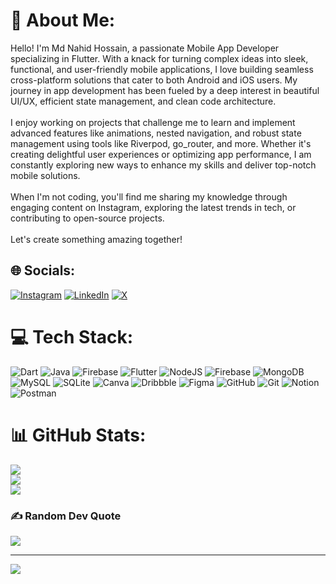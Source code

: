# 💫 About Me:
Hello! I'm Md Nahid Hossain, a passionate Mobile App Developer specializing in Flutter. With a knack for turning complex ideas into sleek, functional, and user-friendly mobile applications, I love building seamless cross-platform solutions that cater to both Android and iOS users. My journey in app development has been fueled by a deep interest in beautiful UI/UX, efficient state management, and clean code architecture.<br><br>I enjoy working on projects that challenge me to learn and implement advanced features like animations, nested navigation, and robust state management using tools like Riverpod, go_router, and more. Whether it's creating delightful user experiences or optimizing app performance, I am constantly exploring new ways to enhance my skills and deliver top-notch mobile solutions.<br><br>When I'm not coding, you'll find me sharing my knowledge through engaging content on Instagram, exploring the latest trends in tech, or contributing to open-source projects.<br><br>Let's create something amazing together!


## 🌐 Socials:
[![Instagram](https://img.shields.io/badge/Instagram-%23E4405F.svg?logo=Instagram&logoColor=white)](https://instagram.com/flutter.nahid) [![LinkedIn](https://img.shields.io/badge/LinkedIn-%230077B5.svg?logo=linkedin&logoColor=white)](https://linkedin.com/in/md-nahid-hossain) [![X](https://img.shields.io/badge/X-black.svg?logo=X&logoColor=white)](https://x.com/thisisnahid78) 

# 💻 Tech Stack:
![Dart](https://img.shields.io/badge/dart-%230175C2.svg?style=for-the-badge&logo=dart&logoColor=white) ![Java](https://img.shields.io/badge/java-%23ED8B00.svg?style=for-the-badge&logo=openjdk&logoColor=white) ![Firebase](https://img.shields.io/badge/firebase-%23039BE5.svg?style=for-the-badge&logo=firebase) ![Flutter](https://img.shields.io/badge/Flutter-%2302569B.svg?style=for-the-badge&logo=Flutter&logoColor=white) ![NodeJS](https://img.shields.io/badge/node.js-6DA55F?style=for-the-badge&logo=node.js&logoColor=white) ![Firebase](https://img.shields.io/badge/firebase-a08021?style=for-the-badge&logo=firebase&logoColor=ffcd34) ![MongoDB](https://img.shields.io/badge/MongoDB-%234ea94b.svg?style=for-the-badge&logo=mongodb&logoColor=white) ![MySQL](https://img.shields.io/badge/mysql-4479A1.svg?style=for-the-badge&logo=mysql&logoColor=white) ![SQLite](https://img.shields.io/badge/sqlite-%2307405e.svg?style=for-the-badge&logo=sqlite&logoColor=white) ![Canva](https://img.shields.io/badge/Canva-%2300C4CC.svg?style=for-the-badge&logo=Canva&logoColor=white) ![Dribbble](https://img.shields.io/badge/Dribbble-EA4C89?style=for-the-badge&logo=dribbble&logoColor=white) ![Figma](https://img.shields.io/badge/figma-%23F24E1E.svg?style=for-the-badge&logo=figma&logoColor=white) ![GitHub](https://img.shields.io/badge/github-%23121011.svg?style=for-the-badge&logo=github&logoColor=white) ![Git](https://img.shields.io/badge/git-%23F05033.svg?style=for-the-badge&logo=git&logoColor=white) ![Notion](https://img.shields.io/badge/Notion-%23000000.svg?style=for-the-badge&logo=notion&logoColor=white) ![Postman](https://img.shields.io/badge/Postman-FF6C37?style=for-the-badge&logo=postman&logoColor=white)
# 📊 GitHub Stats:
![](https://github-readme-stats.vercel.app/api?username=thisisnahiddev&theme=dark&hide_border=false&include_all_commits=false&count_private=false)<br/>
![](https://github-readme-streak-stats.herokuapp.com/?user=thisisnahiddev&theme=dark&hide_border=false)<br/>
![](https://github-readme-stats.vercel.app/api/top-langs/?username=thisisnahiddev&theme=dark&hide_border=false&include_all_commits=false&count_private=false&layout=compact)

### ✍️ Random Dev Quote
![](https://quotes-github-readme.vercel.app/api?type=horizontal&theme=radical)

---
[![](https://visitcount.itsvg.in/api?id=thisisnahiddev&icon=0&color=0)](https://visitcount.itsvg.in)

<!-- Proudly created with GPRM ( https://gprm.itsvg.in ) -->
